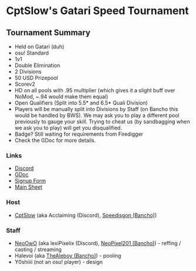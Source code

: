 # CptSlow's Gatari Speed Tournament

## Tournament Summary
* Held on Gatari (duh)
* osu! Standard
* 1v1
* Double Elimination
* 2 Divisions
* 50 USD Prizepool
* Scorev2
* HD on all pools with .95 multiplier (which gives it a slight buff over NoMod, ~.94 would make them equal)
* Open Qualifiers (Split into 5.5* and 6.5* Quali Division)
* Players will be manually split into Divisions by Staff (on Bancho this would be handled by BWS). We may ask you to play a different pool previously to gauge your skill. Trying to cheat us (by sandbagging when we ask you to play) will get you disqualified.
* Badge? Still waiting for requirements from Firedigger
* Check the GDoc for more details.

### Links

* [Discord](https://discord.gg/w5dPA395VV/)
* [GDoc](https://docs.google.com/document/d/1DBqowAno1Bh422qk0ypA3yyoRlM5CK_cW9gCq-22ees/edit?usp=sharing/)
* [Signup Form](https://forms.gle/ZCBjkhfvRuWNueMw6/)
* [Main Sheet]()


### Host
* [CptSlow](https://osu.gatari.pw/u/15118) (aka Acclaiming (Discord), [Speedisgon (Bancho)](https://osu.ppy.sh/users/8978079))

### Staff
* [NeoOwO](https://osu.gatari.pw/u/21227) (aka lexiPixelix (Discord), [NeoPixel201 (Bancho)](https://osu.ppy.sh/u/12139352)) - reffing / casting / streaming
* Halevoi (aka [TheAleboy (Bancho)](https://osu.ppy.sh/users/8921554)) - pooling
* Y0shiiii (not an osu! player) - design

